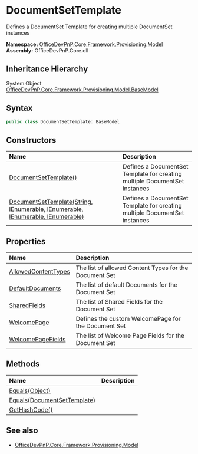 # DocumentSetTemplate
Defines a DocumentSet Template for creating multiple DocumentSet instances  

**Namespace:** [OfficeDevPnP.Core.Framework.Provisioning.Model](OfficeDevPnP.Core.Framework.Provisioning.Model.md)  
**Assembly:** OfficeDevPnP.Core.dll  
## Inheritance Hierarchy
System.Object  
    [OfficeDevPnP.Core.Framework.Provisioning.Model.BaseModel](OfficeDevPnP.Core.Framework.Provisioning.Model.BaseModel.md)
## Syntax
```C#
public class DocumentSetTemplate: BaseModel
```
## Constructors
|**Name**|**Description**|
|:-----|:-----|
| [DocumentSetTemplate()](OfficeDevPnP.Core.Framework.Provisioning.Model.DocumentSetTemplate.ctor1.md) | <summary> Defines a DocumentSet Template for creating multiple DocumentSet instances </summary>
| [DocumentSetTemplate(String, IEnumerable<String>, IEnumerable<DefaultDocument>, IEnumerable<Guid>, IEnumerable<Guid>)](OfficeDevPnP.Core.Framework.Provisioning.Model.DocumentSetTemplate.ctor2.md) | <summary> Defines a DocumentSet Template for creating multiple DocumentSet instances </summary>
## Properties
|**Name**|**Description**|
|:-----|:-----|
| [AllowedContentTypes](OfficeDevPnP.Core.Framework.Provisioning.Model.DocumentSetTemplate.AllowedContentTypes.md) | The list of allowed Content Types for the Document Set
| [DefaultDocuments](OfficeDevPnP.Core.Framework.Provisioning.Model.DocumentSetTemplate.DefaultDocuments.md) | The list of default Documents for the Document Set
| [SharedFields](OfficeDevPnP.Core.Framework.Provisioning.Model.DocumentSetTemplate.SharedFields.md) | The list of Shared Fields for the Document Set
| [WelcomePage](OfficeDevPnP.Core.Framework.Provisioning.Model.DocumentSetTemplate.WelcomePage.md) | Defines the custom WelcomePage for the Document Set
| [WelcomePageFields](OfficeDevPnP.Core.Framework.Provisioning.Model.DocumentSetTemplate.WelcomePageFields.md) | The list of Welcome Page Fields for the Document Set
## Methods
|**Name**|**Description**|
|:-----|:-----|
| [Equals(Object)](OfficeDevPnP.Core.Framework.Provisioning.Model.DocumentSetTemplate.3520ddbb.md) | 
| [Equals(DocumentSetTemplate)](OfficeDevPnP.Core.Framework.Provisioning.Model.DocumentSetTemplate.9b91d7be.md) | 
| [GetHashCode()](OfficeDevPnP.Core.Framework.Provisioning.Model.DocumentSetTemplate.1c6872bd.md) | 
## See also
- [OfficeDevPnP.Core.Framework.Provisioning.Model](OfficeDevPnP.Core.Framework.Provisioning.Model.md)
